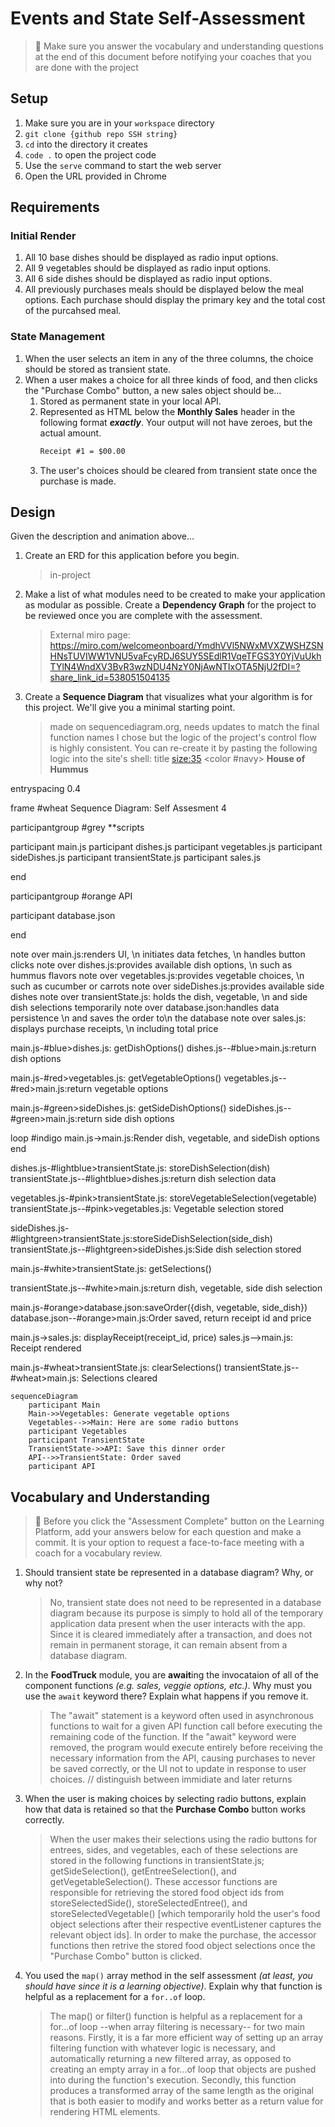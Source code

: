 # Events and State Self-Assessment

> 🧨 Make sure you answer the vocabulary and understanding questions at the end of this document before notifying your coaches that you are done with the project

## Setup

1. Make sure you are in your `workspace` directory
1. `git clone {github repo SSH string}`
1. `cd` into the directory it creates
1. `code .` to open the project code
1. Use the `serve` command to start the web server
1. Open the URL provided in Chrome

## Requirements

### Initial Render

1. All 10 base dishes should be displayed as radio input options.
1. All 9 vegetables should be displayed as radio input options.
1. All 6 side dishes should be displayed as radio input options.
1. All previously purchases meals should be displayed below the meal options. Each purchase should display the primary key and the total cost of the purcahsed meal.

### State Management

1. When the user selects an item in any of the three columns, the choice should be stored as transient state.
1. When a user makes a choice for all three kinds of food, and then clicks the "Purchase Combo" button, a new sales object should be...
   1. Stored as permanent state in your local API.
   1. Represented as HTML below the **Monthly Sales** header in the following format **_exactly_**. Your output will not have zeroes, but the actual amount.
      ```html
      Receipt #1 = $00.00
      ```
   1. The user's choices should be cleared from transient state once the purchase is made.

## Design

Given the description and animation above...

1. Create an ERD for this application before you begin.
   > in-project
1. Make a list of what modules need to be created to make your application as modular as possible. Create a **Dependency Graph** for the project to be reviewed once you are complete with the assessment.
   > External miro page: https://miro.com/welcomeonboard/YmdhVVl5NWxMVXZWSHZSNHNsTUVIWW1VNU5vaFcyRDJ6SUY5SEdlR1VqeTFGS3Y0YjVuUkhTYlN4WndXV3BvR3wzNDU4NzY0NjAwNTIxOTA5NjU2fDI=?share_link_id=538051504135
1. Create a **Sequence Diagram** that visualizes what your algorithm is for this project. We'll give you a minimal starting point.
   > made on sequencediagram.org, needs updates to match the final function names I chose but the logic of the project's control flow is highly consistent. You can re-create it by pasting the following logic into the site's shell:
   > title <size:35> <color #navy> **House of Hummus**

entryspacing 0.4

frame #wheat Sequence Diagram: Self Assesment 4

participantgroup #grey \*\*scripts

participant main.js
participant dishes.js
participant vegetables.js
participant sideDishes.js
participant transientState.js
participant sales.js

end

participantgroup #orange API

participant database.json

end

note over main.js:renders UI, \n initiates data fetches, \n handles button clicks
note over dishes.js:provides available dish options, \n such as hummus flavors
note over vegetables.js:provides vegetable choices, \n such as cucumber or carrots
note over sideDishes.js:provides available side dishes
note over transientState.js: holds the dish, vegetable, \n and side dish selections temporarily
note over database.json:handles data persistence \n and saves the order to\n the database
note over sales.js: displays purchase receipts, \n including total price

main.js-#blue>dishes.js: getDishOptions()
dishes.js--#blue>main.js:return dish options

main.js-#red>vegetables.js: getVegetableOptions()
vegetables.js--#red>main.js:return vegetable options

main.js-#green>sideDishes.js: getSideDishOptions()
sideDishes.js--#green>main.js:return side dish options

loop #indigo
main.js->main.js:Render dish, vegetable, and sideDish options
end

dishes.js-#lightblue>transientState.js: storeDishSelection(dish)
transientState.js--#lightblue>dishes.js:return dish selection data

vegetables.js-#pink>transientState.js: storeVegetableSelection(vegetable)
transientState.js--#pink>vegetables.js: Vegetable selection stored

sideDishes.js-#lightgreen>transientState.js:storeSideDishSelection(side_dish)
transientState.js--#lightgreen>sideDishes.js:Side dish selection stored

main.js-#white>transientState.js: getSelections()

transientState.js--#white>main.js:return dish, vegetable, side dish selection

main.js-#orange>database.json:saveOrder({dish, vegetable, side_dish})
database.json--#orange>main.js:Order saved, return receipt id and price

main.js->sales.js: displayReceipt(receipt_id, price)
sales.js-->main.js: Receipt rendered

main.js-#wheat>transientState.js: clearSelections()
transientState.js--#wheat>main.js: Selections cleared

```mermaid
sequenceDiagram
    participant Main
    Main->>Vegetables: Generate vegetable options
    Vegetables-->>Main: Here are some radio buttons
    participant Vegetables
    participant TransientState
    TransientState->>API: Save this dinner order
    API-->>TransientState: Order saved
    participant API
```

## Vocabulary and Understanding

> 🧨 Before you click the "Assessment Complete" button on the Learning Platform, add your answers below for each question and make a commit. It is your option to request a face-to-face meeting with a coach for a vocabulary review.

1. Should transient state be represented in a database diagram? Why, or why not?

   > No, transient state does not need to be represented in a database diagram because its purpose is simply to hold all of the temporary application data present when the user interacts with the app. Since it is cleared immediately after a transaction, and does not remain in permanent storage, it can remain absent from a database diagram.

2. In the **FoodTruck** module, you are **await**ing the invocataion of all of the component functions _(e.g. sales, veggie options, etc.)_. Why must you use the `await` keyword there? Explain what happens if you remove it.

   > The "await" statement is a keyword often used in asynchronous functions to wait for a given API function call before executing the remaining code of the function. If the "await" keyword were removed, the program would execute entirely before receiving the necessary information from the API, causing purchases to never be saved correctly, or the UI not to update in response to user choices.
   > // distinguish between immidiate and later returns

3. When the user is making choices by selecting radio buttons, explain how that data is retained so that the **Purchase Combo** button works correctly.

   > When the user makes their selections using the radio buttons for entrees, sides, and vegetables, each of these selections are stored in the following functions in transientState.js; getSideSelection(), getEntreeSelection(), and getVegetableSelection(). These accessor functions are responsible for retrieving the stored food object ids from storeSelectedSide(), storeSelectedEntree(), and storeSelectedVegetable() [which temporarily hold the user's food object selections after their respective eventListener captures the relevant object ids]. In order to make the purchase, the accessor functions then retrive the stored food object selections once the "Purchase Combo" button is clicked.

4. You used the `map()` array method in the self assessment _(at least, you should have since it is a learning objective)_. Explain why that function is helpful as a replacement for a `for..of` loop.

   > The map() or filter() function is helpful as a replacement for a for...of loop --when array filtering is necessary-- for two main reasons. Firstly, it is a far more efficient way of setting up an array filtering function with whatever logic is necessary, and automatically returning a new filtered array, as opposed to creating an empty array in a for...of loop that objects are pushed into during the function's execution. Secondly, this function produces a transformed array of the same length as the original that is both easier to modify and works better as a return value for rendering HTML elements.
